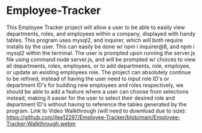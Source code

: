 # Employee-Tracker
This Employee Tracker project will allow a user to be able to easily view departments, roles, and employees within a company, displayed with handy tables. This program uses mysql2, and inquirer, which will both require installs by the user. This can easily be done w/ npm i inquirer@8, and npm i mysql2 within the terminal. The user is prompted upon running the server.js file using command node server.js, and will be prompted w/ choices to view all departments, roles, employees, or to add departments, role, employee, or update an existing employees role.
The project can absolutely continue to be refined, instead of having the user need to input role ID's or department ID's for building new employees and roles respectively, we should be able to add a feature where a user can choose from selections instead, making it easier for the user to select their desired role and department ID's without having to reference the tables generated by the program. 
Link to Video Walkthrough (will need to download due to size): https://github.com/jlee12297/Employee-Tracker/blob/main/Employee-Tracker-Walkthrough.webm 

